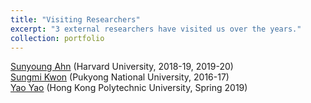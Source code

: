 ```yaml
---
title: "Visiting Researchers"
excerpt: "3 external researchers have visited us over the years."
collection: portfolio
---
```


<a href='http://www.sunyoungahn.org/' target='_blank'>Sunyoung Ahn</a> (Harvard University, 2018-19, 2019-20)<br/>
<a href='https://www.researchgate.net/profile/Sungmi-Kwon' target='_blank'>Sungmi Kwon</a> (Pukyong National University, 2016-17)<br/>
<a href='https://sites.google.com/view/yao-yao-linguistics/' target='_blank'>Yao Yao</a> (Hong Kong Polytechnic University, Spring 2019)<br/>
